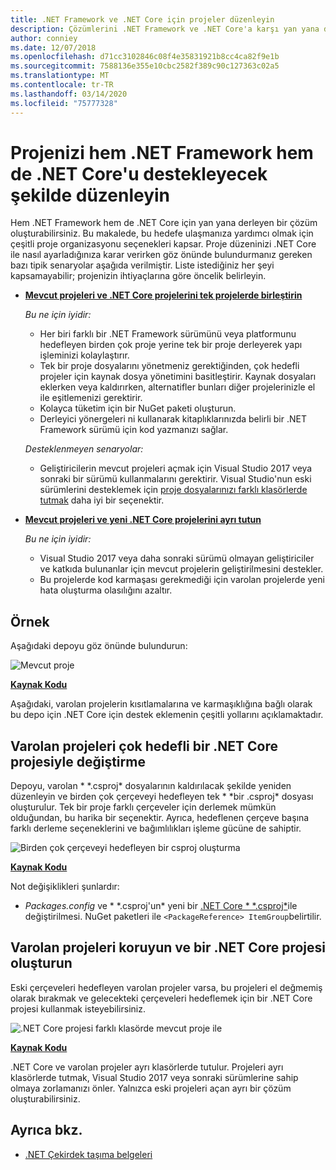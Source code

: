 ```yaml
---
title: .NET Framework ve .NET Core için projeler düzenleyin
description: Çözümlerini .NET Framework ve .NET Core'a karşı yan yana derlemek isteyen proje sahiplerine yardımcı olun.
author: conniey
ms.date: 12/07/2018
ms.openlocfilehash: d71cc3102846c08f4e35831921b8cc4ca82f9e1b
ms.sourcegitcommit: 7588136e355e10cbc2582f389c90c127363c02a5
ms.translationtype: MT
ms.contentlocale: tr-TR
ms.lasthandoff: 03/14/2020
ms.locfileid: "75777328"
---
```

# <a name="organize-your-project-to-support-both-net-framework-and-net-core"></a>Projenizi hem .NET Framework hem de .NET Core'u destekleyecek şekilde düzenleyin

Hem .NET Framework hem de .NET Core için yan yana derleyen bir çözüm oluşturabilirsiniz. Bu makalede, bu hedefe ulaşmanıza yardımcı olmak için çeşitli proje organizasyonu seçenekleri kapsar. Proje düzeninizi .NET Core ile nasıl ayarladığınıza karar verirken göz önünde bulundurmanız gereken bazı tipik senaryolar aşağıda verilmiştir. Liste istediğiniz her şeyi kapsamayabilir; projenizin ihtiyaçlarına göre öncelik belirleyin.

- [**Mevcut projeleri ve .NET Core projelerini tek projelerde birleştirin**](#replace-existing-projects-with-a-multi-targeted-net-core-project)

  *Bu ne için iyidir:*
  - Her biri farklı bir .NET Framework sürümünü veya platformunu hedefleyen birden çok proje yerine tek bir proje derleyerek yapı işleminizi kolaylaştırır.
  - Tek bir proje dosyalarını yönetmeniz gerektiğinden, çok hedefli projeler için kaynak dosya yönetimini basitleştirir. Kaynak dosyaları eklerken veya kaldırırken, alternatifler bunları diğer projelerinizle el ile eşitlemenizi gerektirir.
  - Kolayca tüketim için bir NuGet paketi oluşturun.
  - Derleyici yönergeleri ni kullanarak kitaplıklarınızda belirli bir .NET Framework sürümü için kod yazmanızı sağlar.

  *Desteklenmeyen senaryolar:*
  - Geliştiricilerin mevcut projeleri açmak için Visual Studio 2017 veya sonraki bir sürümü kullanmalarını gerektirir. Visual Studio'nun eski sürümlerini desteklemek için [proje dosyalarınızı farklı klasörlerde tutmak](#support-vs) daha iyi bir seçenektir.

- <a name="support-vs"></a>[**Mevcut projeleri ve yeni .NET Core projelerini ayrı tutun**](#keep-existing-projects-and-create-a-net-core-project)

  *Bu ne için iyidir:*
  - Visual Studio 2017 veya daha sonraki sürümü olmayan geliştiriciler ve katkıda bulunanlar için mevcut projelerin geliştirilmesini destekler.
  - Bu projelerde kod karmaşası gerekmediği için varolan projelerde yeni hata oluşturma olasılığını azaltır.

## <a name="example"></a>Örnek

Aşağıdaki depoyu göz önünde bulundurun:

![Mevcut proje](./media/project-structure/existing-project-structure.png)

[**Kaynak Kodu**](https://github.com/dotnet/samples/tree/master/framework/libraries/migrate-library/)

Aşağıdaki, varolan projelerin kısıtlamalarına ve karmaşıklığına bağlı olarak bu depo için .NET Core için destek eklemenin çeşitli yollarını açıklamaktadır.

## <a name="replace-existing-projects-with-a-multi-targeted-net-core-project"></a>Varolan projeleri çok hedefli bir .NET Core projesiyle değiştirme

Depoyu, varolan * \*.csproj* dosyalarının kaldırılacak şekilde yeniden düzenleyin ve birden çok çerçeveyi hedefleyen tek * \*bir .csproj* dosyası oluşturulur. Tek bir proje farklı çerçeveler için derlemek mümkün olduğundan, bu harika bir seçenektir. Ayrıca, hedeflenen çerçeve başına farklı derleme seçeneklerini ve bağımlılıkları işleme gücüne de sahiptir.

![Birden çok çerçeveyi hedefleyen bir csproj oluşturma](./media/project-structure/multi-targeted-project.png)

[**Kaynak Kodu**](https://github.com/dotnet/samples/tree/master/framework/libraries/migrate-library-csproj/)

Not değişiklikleri şunlardır:

- *Packages.config* ve * \*.csproj'un* yeni bir [.NET Core * \*.csproj*](https://github.com/dotnet/samples/tree/master/framework/libraries/migrate-library-csproj/src/Car/Car.csproj)ile değiştirilmesi. NuGet paketleri ile `<PackageReference> ItemGroup`belirtilir.

## <a name="keep-existing-projects-and-create-a-net-core-project"></a>Varolan projeleri koruyun ve bir .NET Core projesi oluşturun

Eski çerçeveleri hedefleyen varolan projeler varsa, bu projeleri el değmemiş olarak bırakmak ve gelecekteki çerçeveleri hedeflemek için bir .NET Core projesi kullanmak isteyebilirsiniz.

![.NET Core projesi farklı klasörde mevcut proje ile](./media/project-structure/separate-projects-same-source.png)

[**Kaynak Kodu**](https://github.com/dotnet/samples/tree/master/framework/libraries/migrate-library-csproj-keep-existing/)

.NET Core ve varolan projeler ayrı klasörlerde tutulur. Projeleri ayrı klasörlerde tutmak, Visual Studio 2017 veya sonraki sürümlerine sahip olmaya zorlamanızı önler. Yalnızca eski projeleri açan ayrı bir çözüm oluşturabilirsiniz.

## <a name="see-also"></a>Ayrıca bkz.

- [.NET Çekirdek taşıma belgeleri](index.md)
